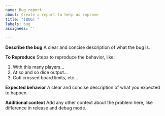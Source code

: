 ```yaml
---
name: Bug report
about: Create a report to help us improve
title: "[BUG] "
labels: bug
assignees: ''

---
```


<!-- You should keep the relevant headings, and replace the content portion with what you type -->

**Describe the bug**
A clear and concise description of what the bug is.

**To Reproduce**
Steps to reproduce the behavior, like:
1. With this many players...
2. At so and so dice output...
3. Goti crossed board limits, etc...

**Expected behavior**
A clear and concise description of what you expected to happen.

**Additional context**
Add any other context about the problem here, like difference in release and debug mode.
